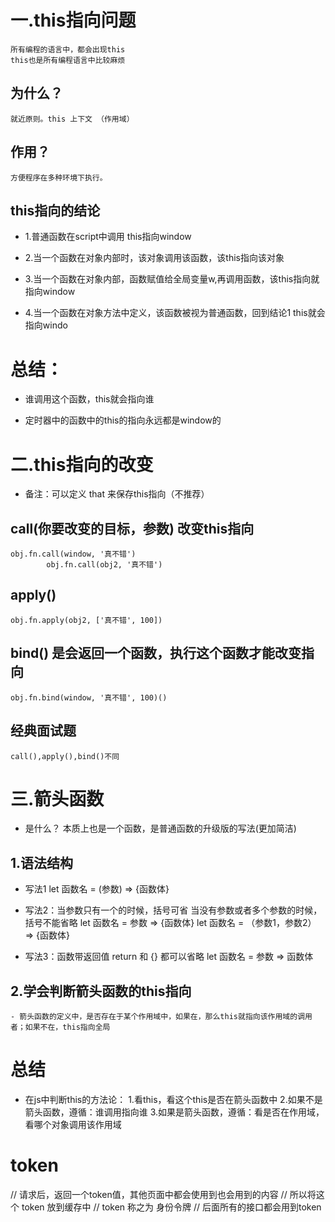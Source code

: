 # 一.this指向问题

    所有编程的语言中，都会出现this
    this也是所有编程语言中比较麻烦

## 为什么？
    就近原则。this 上下文 （作用域）
## 作用？
    方便程序在多种环境下执行。

## this指向的结论

- 1.普通函数在script中调用 this指向window

- 2.当一个函数在对象内部时，该对象调用该函数，该this指向该对象

- 3.当一个函数在对象内部，函数赋值给全局变量w,再调用函数，该this指向就指向window

- 4.当一个函数在对象方法中定义，该函数被视为普通函数，回到结论1 this就会指向windo

# **总结：**

- 谁调用这个函数，this就会指向谁

- 定时器中的函数中的this的指向永远都是window的


# 二.this指向的改变

- 备注：可以定义 that 来保存this指向（不推荐）

## call(你要改变的目标，参数)    改变this指向

```
obj.fn.call(window, '真不错')
        obj.fn.call(obj2, '真不错')
```

## apply()

```
obj.fn.apply(obj2, ['真不错', 100])
```


## bind() 是会返回一个函数，执行这个函数才能改变指向

```
obj.fn.bind(window, '真不错', 100)()
```

## **经典面试题**

    call(),apply(),bind()不同


# 三.箭头函数
- 是什么？
    本质上也是一个函数，是普通函数的升级版的写法(更加简洁)

## 1.语法结构
- 写法1
    let 函数名 = (参数) => {函数体}
- 写法2：当参数只有一个的时候，括号可省
        当没有参数或者多个参数的时候，括号不能省略
    let 函数名 = 参数 => {函数体}
    let 函数名 = （参数1，参数2） => {函数体}

- 写法3：函数带返回值
    return 和 {} 都可以省略
    let 函数名 = 参数 => 函数体


## 2.学会判断箭头函数的this指向

    - 箭头函数的定义中，是否存在于某个作用域中，如果在，那么this就指向该作用域的调用者；如果不在，this指向全局




# **总结**

- 在js中判断this的方法论：
    1.看this，看这个this是否在箭头函数中
    2.如果不是箭头函数，遵循：谁调用指向谁
    3.如果是箭头函数，遵循：看是否在作用域，看哪个对象调用该作用域


# token

// 请求后，返回一个token值，其他页面中都会使用到也会用到的内容
// 所以将这个 token 放到缓存中
// token 称之为 身份令牌
// 后面所有的接口都会用到token